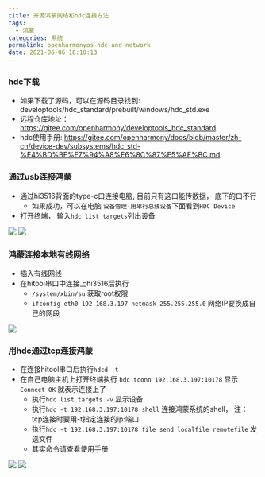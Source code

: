 ```yaml
---
title: 开源鸿蒙网络和hdc连接方法
tags:
  - 鸿蒙
categories: 系统
permalink: openharmonyos-hdc-and-network
date: 2021-06-06 18:10:13
---
```


### hdc下载
- 如果下载了源码，可以在源码目录找到: developtools/hdc_standard/prebuilt/windows/hdc_std.exe
- 远程仓库地址： https://gitee.com/openharmony/developtools_hdc_standard
- hdc使用手册: https://gitee.com/openharmony/docs/blob/master/zh-cn/device-dev/subsystems/hdc_std-%E4%BD%BF%E7%94%A8%E6%8C%87%E5%AF%BC.md


### 通过usb连接鸿蒙
- 通过hi3516背面的type-c口连接电脑, 目前只有这口能传数据， 底下的口不行
  - 如果成功，可以在电脑 `设备管理-用串行总线设备`下面看到`HDC Device`
- 打开终端， 输入`hdc list targets`列出设备

![](https://dl.ystyle.top/images/2021-06/mmc_2021-06-07_19-52-37.png)
![](https://dl.ystyle.top/images/2021-06/WindowsTerminal_2021-06-07_19-53-25.png)

### 鸿蒙连接本地有线网络
- 插入有线网线
- 在hitool串口中连接上hi3516后执行
  - `/system/xbin/su` 获取root权限
  - `ifconfig eth0 192.168.3.197 netmask 255.255.255.0` 网络IP要换成自己的网段

![](https://dl.ystyle.top/images/2021-06/HiTool_2021-06-06_18-29-05.png)

### 用hdc通过tcp连接鸿蒙
- 在连接hitool串口后执行`hdcd -t`
- 在自己电脑主机上打开终端执行 `hdc tconn 192.168.3.197:10178` 显示 `Connect OK` 就表示连接上了
  - 执行`hdc list targets -v` 显示设备
  - 执行`hdc -t 192.168.3.197:10178 shell` 连接鸿蒙系统的shell， 注： tcp连接时要用-t指定连接的ip:端口
  - 执行`hdc -t 192.168.3.197:10178 file send localfile remotefile` 发送文件
  - 其实命令请查看使用手册

![](https://dl.ystyle.top/images/2021-06/HiTool_2021-06-06_18-19-47.png)
![](https://dl.ystyle.top/images/2021-06/WindowsTerminal_2021-06-06_18-30-29.png)
